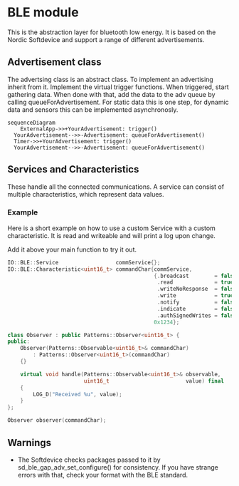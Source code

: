 # BLE module

This is the abstraction layer for bluetooth low energy.
It is based on the Nordic Softdevice and support a range of different advertisements.

## Advertisement class

The advertsing class is an abstract class.
To implement an advertising inherit from it. Implement the virtual trigger functions.
When triggered, start gathering data. When done with that, add the data to the adv queue by calling queueForAdvertisement.
For static data this is one step, for dynamic data and sensors this can be implemented asynchronosly.

```mermaid
sequenceDiagram
	ExternalApp->>+YourAdvertisement: trigger()
  YourAdvertisement-->>-Advertisement: queueForAdvertisement()
  Timer->>+YourAdvertisement: trigger()
  YourAdvertisement-->>-Advertisement: queueForAdvertisement()
```

## Services and Characteristics

These handle all the connected communications.
A service can consist of multiple characteristics, which represent data values.

### Example

Here is a short example on how to use a custom Service with a custom
characteristic. It is read and writeable and will print a log upon change.

Add it above your main function to try it out.

```cpp
IO::BLE::Service                  commService{};
IO::BLE::Characteristic<uint16_t> commandChar{commService,
                                              {.broadcast        = false,
                                               .read             = true,
                                               .writeNoResponse  = false,
                                               .write            = true,
                                               .notify           = false,
                                               .indicate         = false,
                                               .authSignedWrites = false},
                                              0x1234};

class Observer : public Patterns::Observer<uint16_t> {
public:
    Observer(Patterns::Observable<uint16_t>& commandChar)
        : Patterns::Observer<uint16_t>(commandChar)
    {}

    virtual void handle(Patterns::Observable<uint16_t>& observable,
                        uint16_t                        value) final
    {
        LOG_D("Received %u", value);
    }
};

Observer observer(commandChar);
```

## Warnings

- The Softdevice checks packages passed to it by sd_ble_gap_adv_set_configure() for consistency. If you have strange errors with that, check your format with the BLE standard.